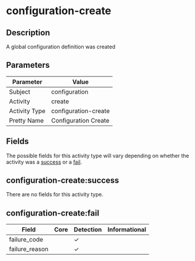 configuration-create
====================

Description
-----------
A global configuration definition was created

Parameters
----------
| Parameter     | Value                |
| ------------- | -------------------- |
| Subject       | configuration        |
| Activity      | create               |
| Activity Type | configuration-create |
| Pretty Name   | Configuration Create |


Fields
------

The possible fields for this activity type will vary depending on whether the activity was a [success](#configuration-createsuccess) or a [fail](#configuration-createfail).


configuration-create:success
----------------------------

There are no fields for this activity type.


configuration-create:fail
-------------------------

| Field          | Core | Detection | Informational |
| -------------- | ---- | --------- | ------------- |
| failure_code   |      | &#10003;  |               |
| failure_reason |      | &#10003;  |               |